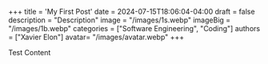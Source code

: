 +++
title = 'My First Post'
date = 2024-07-15T18:06:04-04:00
draft = false
description = "Description"
image = "/images/1s.webp"
imageBig = "/images/1b.webp"
categories = ["Software Engineering", "Coding"]
authors = ["Xavier Elon"]
avatar= "/images/avatar.webp"
+++

Test Content